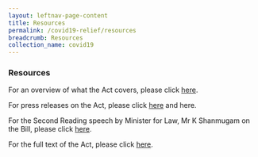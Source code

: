 ```yaml
---
layout: leftnav-page-content
title: Resources
permalink: /covid19-relief/resources
breadcrumb: Resources
collection_name: covid19
---
```

### Resources ###

For an overview of what the Act covers, please click [here](/files/Infographic-COVID-19Act-18Apr20.pdf).

For press releases on the Act, please click [here](https://www.mlaw.gov.sg/news/press-releases/temporary-relief-for-inability-to-perform-contractual-obligations-due-to-coronavirus-disease-2019-covid-19-situation) and here.
 
For the Second Reading speech by Minister for Law, Mr K Shanmugam on the Bill, please click [here](https://www.mlaw.gov.sg/news/parliamentary-speeches/second-reading-speech-by-minister-for-law-mr-k-shanmugam-on-the-covid-19-temporary-measures-bill).

For the full text of the Act, please click [here](https://sso.agc.gov.sg/Act/COVID19TMA2020).
